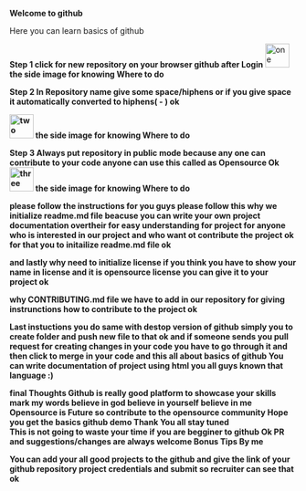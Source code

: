 <b> Welcome to github</b>
<p>Here you can learn basics of github</p>

 <b>Step 1 click for new repository on  your browser github after Login</b>
   <img src="https://github.com/krishnakakade1999/github-basics-tutorial/blob/master/basics/Annotation%202019-09-06%20202811.png" alt="one" height="42" width="42">  <b> the side image for knowing Where to do
  
 <b> Step 2 In Repository name give some space/hiphens or if you give space it automatically converted to hiphens( - ) ok </b>
  
  <img src="https://github.com/krishnakakade1999/github-basics-tutorial/blob/master/basics/Annotation%202019-09-06%20203836.png" alt="two" height="42" width="42">  <b> the side image for knowing Where to do</b>
  
  <b> Step 3 Always put repository in public mode because any one can contribute to your code anyone can use this called as Opensource Ok </b>
  <img src="https://github.com/krishnakakade1999/github-basics-tutorial/blob/master/basics/Annotation%202019-09-06%20203945.png" alt="three" height="42" width="42">  <b> the side image for knowing Where to do
  
  
  <b><p>please follow the  instructions for you guys please follow this 
  why we initialize readme.md file beacuse you can write your own project documentation overtheir for easy understanding for project for anyone who is interested in our project and who want ot contribute the project ok for that you to initailize readme.md file ok </p></b>
  
  <b><p> and lastly why need to initialize license if you think you have to show your name in license and it is opensource license you can give it to your project ok </p></b>
  
  <b> why CONTRIBUTING.md file we have to add in our repository for giving instrunctions how to contribute to the project ok </p></b>
  
  <b> Last instuctions you do same with destop version of github simply you to create folder and push new file to that ok 
  and if someone sends you pull request for creating changes in your code you have to go through it and then click to merge in your code and this all about basics of github You can write documentation of project using html you all guys known that language :)</b>
  
  <b>final Thoughts </b>
  <b> Github is really good platform to showcase your skills mark my words believe in god believe in yourself believe in me Opensource is Future 
  so contribute to the opensource community Hope you get the basics github demo Thank You all stay tuned</b>\
  <b> This is not going to waste your time if you are begginer to github Ok PR and suggestions/changes  are always welcome</b>
<b>Bonus Tips By me </b>
<p> You can add your all good projects to the github and give the link of your github repository project credentials and submit so recruiter can see that ok </p> 
